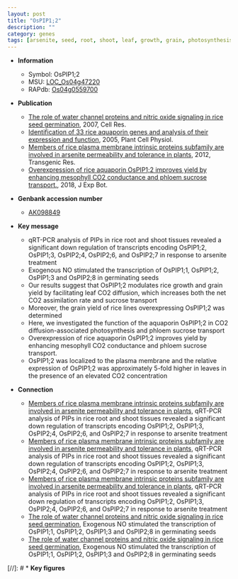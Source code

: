```yaml
---
layout: post
title: "OsPIP1;2"
description: ""
category: genes
tags: [arsenite, seed, root, shoot, leaf, growth, grain, photosynthesis, grain yield, yield, phloem, plasma membrane, sucrose]
---
```


* **Information**  
    + Symbol: OsPIP1;2  
    + MSU: [LOC_Os04g47220](http://rice.plantbiology.msu.edu/cgi-bin/ORF_infopage.cgi?orf=LOC_Os04g47220)  
    + RAPdb: [Os04g0559700](http://rapdb.dna.affrc.go.jp/viewer/gbrowse_details/irgsp1?name=Os04g0559700)  

* **Publication**  
    + [The role of water channel proteins and nitric oxide signaling in rice seed germination](http://www.ncbi.nlm.nih.gov/pubmed?term=The+role+of+water+channel+proteins+and+nitric+oxide+signaling+in+rice+seed+germination%5BTitle%5D), 2007, Cell Res.
    + [Identification of 33 rice aquaporin genes and analysis of their expression and function](http://www.ncbi.nlm.nih.gov/pubmed?term=Identification+of+33+rice+aquaporin+genes+and+analysis+of+their+expression+and+function%5BTitle%5D), 2005, Plant Cell Physiol.
    + [Members of rice plasma membrane intrinsic proteins subfamily are involved in arsenite permeability and tolerance in plants](http://www.ncbi.nlm.nih.gov/pubmed?term=Members+of+rice+plasma+membrane+intrinsic+proteins+subfamily+are+involved+in+arsenite+permeability+and+tolerance+in+plants%5BTitle%5D), 2012, Transgenic Res.
    + [Overexpression of rice aquaporin OsPIP1;2 improves yield by enhancing mesophyll CO2 conductance and phloem sucrose transport.](http://www.ncbi.nlm.nih.gov/pubmed?term=Overexpression+of+rice+aquaporin+OsPIP1;2+improves+yield+by+enhancing+mesophyll+CO2+conductance+and+phloem+sucrose+transport.%5BTitle%5D), 2018, J Exp Bot.

* **Genbank accession number**  
    + [AK098849](http://www.ncbi.nlm.nih.gov/nuccore/AK098849)

* **Key message**  
    + qRT-PCR analysis of PIPs in rice root and shoot tissues revealed a significant down regulation of transcripts encoding OsPIP1;2, OsPIP1;3, OsPIP2;4, OsPIP2;6, and OsPIP2;7 in response to arsenite treatment
    + Exogenous NO stimulated the transcription of OsPIP1;1, OsPIP1;2, OsPIP1;3 and OsPIP2;8 in germinating seeds
    + Our results suggest that OsPIP1;2 modulates rice growth and grain yield by facilitating leaf CO2 diffusion, which increases both the net CO2 assimilation rate and sucrose transport
    + Moreover, the grain yield of rice lines overexpressing OsPIP1;2 was determined
    + Here, we investigated the function of the aquaporin OsPIP1;2 in CO2 diffusion-associated photosynthesis and phloem sucrose transport
    + Overexpression of rice aquaporin OsPIP1;2 improves yield by enhancing mesophyll CO2 conductance and phloem sucrose transport.
    + OsPIP1;2 was localized to the plasma membrane and the relative expression of OsPIP1;2 was approximately 5-fold higher in leaves in the presence of an elevated CO2 concentration

* **Connection**  
    + [Members of rice plasma membrane intrinsic proteins subfamily are involved in arsenite permeability and tolerance in plants](http://www.ncbi.nlm.nih.gov/pubmed?term=Members+of+rice+plasma+membrane+intrinsic+proteins+subfamily+are+involved+in+arsenite+permeability+and+tolerance+in+plants%5BTitle%5D), qRT-PCR analysis of PIPs in rice root and shoot tissues revealed a significant down regulation of transcripts encoding OsPIP1;2, OsPIP1;3, OsPIP2;4, OsPIP2;6, and OsPIP2;7 in response to arsenite treatment
    + [Members of rice plasma membrane intrinsic proteins subfamily are involved in arsenite permeability and tolerance in plants](http://www.ncbi.nlm.nih.gov/pubmed?term=Members+of+rice+plasma+membrane+intrinsic+proteins+subfamily+are+involved+in+arsenite+permeability+and+tolerance+in+plants%5BTitle%5D), qRT-PCR analysis of PIPs in rice root and shoot tissues revealed a significant down regulation of transcripts encoding OsPIP1;2, OsPIP1;3, OsPIP2;4, OsPIP2;6, and OsPIP2;7 in response to arsenite treatment
    + [Members of rice plasma membrane intrinsic proteins subfamily are involved in arsenite permeability and tolerance in plants](http://www.ncbi.nlm.nih.gov/pubmed?term=Members+of+rice+plasma+membrane+intrinsic+proteins+subfamily+are+involved+in+arsenite+permeability+and+tolerance+in+plants%5BTitle%5D), qRT-PCR analysis of PIPs in rice root and shoot tissues revealed a significant down regulation of transcripts encoding OsPIP1;2, OsPIP1;3, OsPIP2;4, OsPIP2;6, and OsPIP2;7 in response to arsenite treatment
    + [The role of water channel proteins and nitric oxide signaling in rice seed germination](http://www.ncbi.nlm.nih.gov/pubmed?term=The+role+of+water+channel+proteins+and+nitric+oxide+signaling+in+rice+seed+germination%5BTitle%5D), Exogenous NO stimulated the transcription of OsPIP1;1, OsPIP1;2, OsPIP1;3 and OsPIP2;8 in germinating seeds
    + [The role of water channel proteins and nitric oxide signaling in rice seed germination](http://www.ncbi.nlm.nih.gov/pubmed?term=The+role+of+water+channel+proteins+and+nitric+oxide+signaling+in+rice+seed+germination%5BTitle%5D), Exogenous NO stimulated the transcription of OsPIP1;1, OsPIP1;2, OsPIP1;3 and OsPIP2;8 in germinating seeds

[//]: # * **Key figures**  


